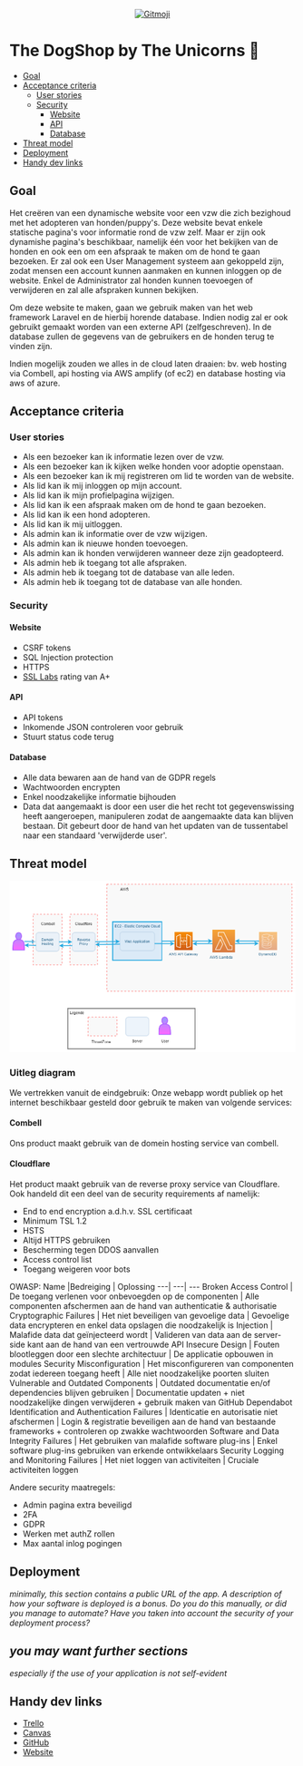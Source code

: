 <p align="center">
  <a href="https://gitmoji.dev">
    <img src="https://img.shields.io/badge/gitmoji-%20😜%20😍-FFDD67.svg?style=flat-square" alt="Gitmoji">
  </a>
</p>

# The DogShop by The Unicorns :unicorn:

- [Goal](#Goal)
- [Acceptance criteria](#Acceptance-criteria)
  - [User stories](#User-stories)
  - [Security](#Security)
    - [Website](#Website)
    - [API](#API)
    - [Database](#Database)
- [Threat model](#Threat-model)
- [Deployment](#Deployment)
- [Handy dev links](#Handy-dev-links)

## Goal

Het creëren van een dynamische website voor een vzw die zich bezighoud met het adopteren van honden/puppy's.
Deze website bevat enkele statische pagina's voor informatie rond de vzw zelf. Maar er zijn ook dynamishe pagina's beschikbaar, namelijk één voor het bekijken van de honden en ook een om een afspraak te maken om de hond te gaan bezoeken. Er zal ook een User Management systeem aan gekoppeld zijn, zodat mensen een account kunnen aanmaken en kunnen inloggen op de website. Enkel de Administrator zal honden kunnen toevoegen of verwijderen en zal alle afspraken kunnen bekijken.

Om deze website te maken, gaan we gebruik maken van het web framework Laravel en de hierbij horende database. Indien nodig zal er ook gebruikt gemaakt worden van een externe API (zelfgeschreven).
In de database zullen de gegevens van de gebruikers en de honden terug te vinden zijn.

Indien mogelijk zouden we alles in de cloud laten draaien: bv. web hosting via Combell, api hosting via AWS amplify (of ec2) en database hosting via aws of azure.

## Acceptance criteria

### User stories

- Als een bezoeker kan ik informatie lezen over de vzw.
- Als een bezoeker kan ik kijken welke honden voor adoptie openstaan.
- Als een bezoeker kan ik mij registreren om lid te worden van de website.
- Als lid kan ik mij inloggen op mijn account.
- Als lid kan ik mijn profielpagina wijzigen.
- Als lid kan ik een afspraak maken om de hond te gaan bezoeken.
- Als lid kan ik een hond adopteren.
- Als lid kan ik mij uitloggen.
- Als admin kan ik informatie over de vzw wijzigen.
- Als admin kan ik nieuwe honden toevoegen.
- Als admin kan ik honden verwijderen wanneer deze zijn geadopteerd.
- Als admin heb ik toegang tot alle afspraken.
- Als admin heb ik toegang tot de database van alle leden.
- Als admin heb ik toegang tot de database van alle honden.

### Security

#### Website

- CSRF tokens
- SQL Injection protection
- HTTPS
- [SSL Labs](https://www.ssllabs.com/ssltest/analyze.html?d=desideriushogeschool.be) rating van A+

#### API

- API tokens
- Inkomende JSON controleren voor gebruik
- Stuurt status code terug

#### Database

- Alle data bewaren aan de hand van de GDPR regels
- Wachtwoorden encrypten
- Enkel noodzakelijke informatie bijhouden
- Data dat aangemaakt is door een user die het recht tot gegevenswissing heeft aangeroepen, manipuleren zodat de aangemaakte data kan blijven bestaan. Dit gebeurt door de hand van het updaten van de tussentabel naar een standaard 'verwijderde user'.

## Threat model

![Threat Model image](documents/images/ThreatModel-v3.png)

### Uitleg diagram
We vertrekken vanuit de eindgebruik: Onze webapp wordt publiek op het internet beschikbaar gesteld door gebruik te maken van volgende services:

#### Combell 
Ons product maakt gebruik van de domein hosting service van combell.

#### Cloudflare
Het product maakt gebruik van de reverse proxy service van Cloudflare.
Ook handeld dit een deel van de security requirements af namelijk:
- End to end encryption a.d.h.v. SSL certificaat
- Minimum TSL 1.2
- HSTS
- Altijd HTTPS gebruiken
- Bescherming tegen DDOS aanvallen
- Access control list
- Toegang weigeren voor bots


OWASP:
  Name |Bedreiging | Oplossing
  ---| ---| ---
  Broken Access Control | De toegang verlenen voor onbevoegden op de componenten | Alle componenten afschermen aan de hand van authenticatie & authorisatie
  Cryptographic Failures | Het niet beveiligen van gevoelige data | Gevoelige data encrypteren en enkel data opslagen die noodzakelijk is
  Injection | Malafide data dat geïnjecteerd wordt | Valideren van data aan de server-side kant aan de hand van een vertrouwde API
  Insecure Design | Fouten blootleggen door een slechte architectuur | De applicatie opbouwen in modules
  Security Misconfiguration | Het misconfigureren van componenten zodat iedereen toegang heeft | Alle niet noodzakelijke poorten sluiten
  Vulnerable and Outdated Components | Outdated documentatie en/of dependencies blijven gebruiken | Documentatie updaten + niet noodzakelijke dingen verwijderen + gebruik maken van GitHub Dependabot
  Identification and Authentication Failures | Identicatie en autorisatie niet afschermen | Login & registratie beveiligen aan de hand van bestaande frameworks + controleren op zwakke wachtwoorden
  Software and Data Integrity Failures | Het gebruiken van malafide software plug-ins | Enkel software plug-ins gebruiken van erkende ontwikkelaars
  Security Logging and Monitoring Failures | Het niet loggen van activiteiten | Cruciale activiteiten loggen

Andere security maatregels:
  - Admin pagina extra beveiligd
  - 2FA
  - GDPR
  - Werken met authZ rollen
  - Max aantal inlog pogingen

## Deployment

*minimally, this section contains a public URL of the app. A description of how your software is deployed is a bonus. Do you do this manually, or did you manage to automate? Have you taken into account the security of your deployment process?*

## *you may want further sections*

*especially if the use of your application is not self-evident*

## Handy dev links

- [Trello](https://trello.com/b/k9sE6Qd0/dogshop)
- [Canvas](https://ehb.instructure.com/courses/22745/assignments)
- [GitHub](https://github.com/EHB-TI/web-app-unicorns)
- [Website](https://desideriushogeschool.be)
